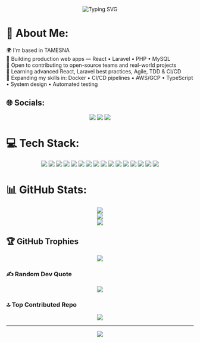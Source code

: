 <p align="center">
  <img src="https://readme-typing-svg.herokuapp.com?font=Righteous&size=35&pause=1000&color=4711F7&center=true&vCenter=true&&width=600&height=70&duration=4000&pause=1000&lines=I'm+Soufian+Bouhmad;Full+Stack+Web+Developer;Welcome+to+my+GitHub+account!" alt="Typing SVG" />
</p>

# 💫 About Me:
🌍 I'm based in TAMESNA<br>
🔭 Building production web apps — React • Laravel • PHP • MySQL  <br>
🤝 Open to contributing to open-source teams and real-world projects  <br>
🌱 Learning advanced React, Laravel best practices, Agile, TDD & CI/CD  <br>
🚀 Expanding my skills in: Docker • CI/CD pipelines • AWS/GCP • TypeScript • System design • Automated testing  

## 🌐 Socials:
<p align="center">
  <a href="https://instagram.com/soufian._0"><img src="https://img.shields.io/badge/Instagram-%23E4405F.svg?logo=Instagram&logoColor=white"/></a>
  <a href="https://linkedin.com/in/soufianbouhmad"><img src="https://img.shields.io/badge/LinkedIn-%230077B5.svg?logo=linkedin&logoColor=white"/></a>
  <a href="mailto:bouhmadsoufian16@gmail.com"><img src="https://img.shields.io/badge/Email-D14836?logo=gmail&logoColor=white"/></a>
</p>

# 💻 Tech Stack:
<p align="center">
  <img src="https://img.shields.io/badge/css3-%231572B6.svg?style=for-the-badge&logo=css3&logoColor=white"/>
  <img src="https://img.shields.io/badge/c++-%2300599C.svg?style=for-the-badge&logo=c%2B%2B&logoColor=white"/>
  <img src="https://img.shields.io/badge/html5-%23E34F26.svg?style=for-the-badge&logo=html5&logoColor=white"/>
  <img src="https://img.shields.io/badge/javascript-%23323330.svg?style=for-the-badge&logo=javascript&logoColor=%23F7DF1E"/>
  <img src="https://img.shields.io/badge/php-%23777BB4.svg?style=for-the-badge&logo=php&logoColor=white"/>
  <img src="https://img.shields.io/badge/python-3670A0?style=for-the-badge&logo=python&logoColor=ffdd54"/>
  <img src="https://img.shields.io/badge/jquery-%230769AD.svg?style=for-the-badge&logo=jquery&logoColor=white"/>
  <img src="https://img.shields.io/badge/laravel-%23FF2D20.svg?style=for-the-badge&logo=laravel&logoColor=white"/>
  <img src="https://img.shields.io/badge/react-%2320232a.svg?style=for-the-badge&logo=react&logoColor=%2361DAFB"/>
  <img src="https://img.shields.io/badge/apache-%23D42029.svg?style=for-the-badge&logo=apache&logoColor=white"/>
  <img src="https://img.shields.io/badge/mysql-4479A1.svg?style=for-the-badge&logo=mysql&logoColor=white"/>
  <img src="https://img.shields.io/badge/Canva-%2300C4CC.svg?style=for-the-badge&logo=Canva&logoColor=white"/>
  <img src="https://img.shields.io/badge/figma-%23F24E1E.svg?style=for-the-badge&logo=figma&logoColor=white"/>
  <img src="https://img.shields.io/badge/git-%23F05033.svg?style=for-the-badge&logo=git&logoColor=white"/>
  <img src="https://img.shields.io/badge/github-%23121011.svg?style=for-the-badge&logo=github&logoColor=white"/>
  <img src="https://img.shields.io/badge/bootstrap-%238511FA.svg?style=for-the-badge&logo=bootstrap&logoColor=white"/>
</p>

# 📊 GitHub Stats:
<p align="center">
  <img src="https://github-readme-stats.vercel.app/api?username=B-Soufian&theme=aura&hide_border=false&include_all_commits=false&count_private=true"/><br/>
  <img src="https://nirzak-streak-stats.vercel.app/?user=B-Soufian&theme=aura&hide_border=false"/><br/>
  <img src="https://github-readme-stats.vercel.app/api/top-langs/?username=B-Soufian&theme=aura&hide_border=false&include_all_commits=false&count_private=true&layout=compact"/>
</p>

## 🏆 GitHub Trophies
<p align="center">
  <img src="https://github-profile-trophy.vercel.app/?username=B-Soufian&theme=aura&no-frame=false&no-bg=true&margin-w=4"/>
</p>

### ✍️ Random Dev Quote
<p align="center">
  <img src="https://quotes-github-readme.vercel.app/api?type=horizontal&theme=radical"/>
</p>

### 🔝 Top Contributed Repo
<p align="center">
  <img src="https://github-contributor-stats.vercel.app/api?username=B-Soufian&limit=5&theme=aura&combine_all_yearly_contributions=true"/>
</p>

---
<p align="center">
  <img src="https://visitcount.itsvg.in/api?id=B-Soufian&icon=2&color=1"/>
</p>
